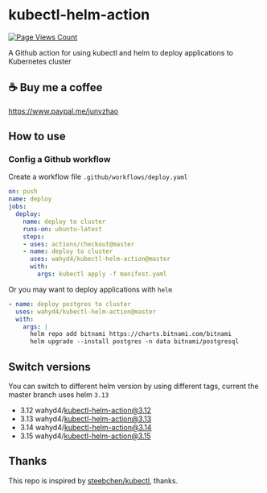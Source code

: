# kubectl-helm-action

[![Page Views Count](https://badges.toozhao.com/badges/01G1FYS3PGTQG8FS69ZZVS7MZR/green.svg)](https://badges.toozhao.com/stats/01G1FYS3PGTQG8FS69ZZVS7MZR "Get your own page views count badge on badges.toozhao.com")

A Github action for using kubectl and helm to deploy applications to Kubernetes cluster

## ☕️ Buy me a coffee
https://www.paypal.me/junvzhao

## How to use

### Config a Github workflow

Create a workflow file `.github/workflows/deploy.yaml`

```yaml
on: push
name: deploy
jobs:
  deploy:
    name: deploy to cluster
    runs-on: ubuntu-latest
    steps:
    - uses: actions/checkout@master
    - name: deploy to cluster
      uses: wahyd4/kubectl-helm-action@master
      with:
        args: kubectl apply -f manifest.yaml
```

Or you may want to deploy applications with `helm`

```yaml
- name: deploy postgres to cluster
  uses: wahyd4/kubectl-helm-action@master
  with:
    args: |
      helm repo add bitnami https://charts.bitnami.com/bitnami
      helm upgrade --install postgres -n data bitnami/postgresql

```

## Switch versions

You can switch to different helm version by using different tags, current the master branch uses helm `3.13`

* 3.12 wahyd4/kubectl-helm-action@3.12
* 3.13 wahyd4/kubectl-helm-action@3.13
* 3.14 wahyd4/kubectl-helm-action@3.14
* 3.15 wahyd4/kubectl-helm-action@3.15

## Thanks

This repo is inspired by [steebchen/kubectl](https://github.com/steebchen/kubectl), thanks.
